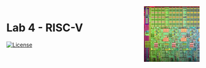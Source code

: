 <img src="https://raw.githubusercontent.com/cc3-ug/logo/master/cc3.jpg" width="145px" align="right" />

# Lab 4 - RISC-V

[![License](https://img.shields.io/github/license/cc3-ug/lab04-riscv)](https://github.com/cc3-ug/lab04-riscv/blob/master/LICENSE)
